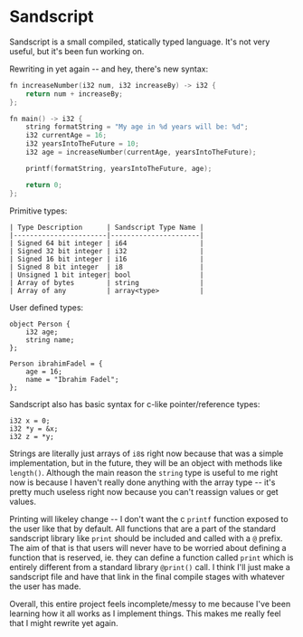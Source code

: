 # Sandscript

Sandscript is a small compiled, statically typed language. It's not very useful, but it's been fun working on.

Rewriting in yet again -- and hey, there's new syntax:

```cpp
fn increaseNumber(i32 num, i32 increaseBy) -> i32 {
    return num + increaseBy;
};

fn main() -> i32 {
    string formatString = "My age in %d years will be: %d";
    i32 currentAge = 16;
    i32 yearsIntoTheFuture = 10;
    i32 age = increaseNumber(currentAge, yearsIntoTheFuture);

    printf(formatString, yearsIntoTheFuture, age);

    return 0;
};
```

Primitive types:

```
| Type Description      | Sandscript Type Name |
|-----------------------|----------------------|
| Signed 64 bit integer | i64                  |
| Signed 32 bit integer | i32                  |
| Signed 16 bit integer | i16                  |
| Signed 8 bit integer  | i8                   |
| Unsigned 1 bit integer| bool                 |
| Array of bytes        | string               |
| Array of any          | array<type>          |
```

User defined types:
```
object Person {
    i32 age;
    string name;
};

Person ibrahimFadel = {
    age = 16;
    name = "Ibrahim Fadel";
};
```

Sandscript also has basic syntax for c-like pointer/reference types:
```
i32 x = 0;
i32 *y = &x;
i32 z = *y;
```

Strings are literally just arrays of ```i8```s right now because that was a simple implementation, but in the future, they will be an object with methods like ```length()```. Although the main reason the ```string``` type is useful to me right now is because I haven't really done anything with the array type -- it's pretty much useless right now because you can't reassign values or get values.

Printing will likeley change -- I don't want the c ```printf``` function exposed to the user like that by default. All functions that are a part of the standard sandscript library like ```print``` should be included and called with a ```@``` prefix. The aim of that is that users will never have to be worried about defining a function that is reserved, ie. they can define a function called ```print``` which is entirely different from a standard library ```@print()``` call. I think I'll just make a sandscript file and have that link in the final compile stages with whatever the user has made.

Overall, this entire project feels incomplete/messy to me because I've been learning how it all works as I implement things. This makes me really feel that I might rewrite yet again.